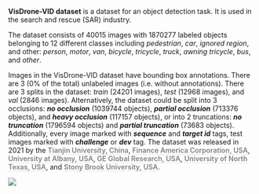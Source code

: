 **VisDrone-VID dataset** is a dataset for an object detection task. It is used in the search and rescue (SAR) industry. 

The dataset consists of 40015 images with 1870277 labeled objects belonging to 12 different classes including *pedestrian*, *car*, *ignored region*, and other: *person*, *motor*, *van*, *bicycle*, *tricycle*, *truck*, *awning tricycle*, *bus*, and *other*.

Images in the VisDrone-VID dataset have bounding box annotations. There are 3 (0% of the total) unlabeled images (i.e. without annotations). There are 3 splits in the dataset: *train* (24201 images), *test* (12968 images), and *val* (2846 images). Alternatively, the dataset could be split into 3 occlusions: ***no occlusion*** (1039744 objects), ***partial occlusion*** (713376 objects), and ***heavy occlusion*** (117157 objects), or into 2 truncations: ***no truncation*** (1796594 objects) and ***partial truncation*** (73683 objects). Additionally, every image marked with ***sequence*** and ***target id*** tags, test images marked with ***challenge*** or ***dev*** tag. The dataset was released in 2021 by the <span style="font-weight: 600; color: grey; border-bottom: 1px dashed #d3d3d3;">Tianjin University, China</span>, <span style="font-weight: 600; color: grey; border-bottom: 1px dashed #d3d3d3;">Finance America Corporation, USA</span>, <span style="font-weight: 600; color: grey; border-bottom: 1px dashed #d3d3d3;">University at Albany, USA</span>, <span style="font-weight: 600; color: grey; border-bottom: 1px dashed #d3d3d3;">GE Global Research, USA</span>, <span style="font-weight: 600; color: grey; border-bottom: 1px dashed #d3d3d3;">University of North Texas, USA</span>, and <span style="font-weight: 600; color: grey; border-bottom: 1px dashed #d3d3d3;">Stony Brook University, USA</span>.

<img src="https://github.com/dataset-ninja/vis-drone-vid/raw/main/visualizations/poster.png">
